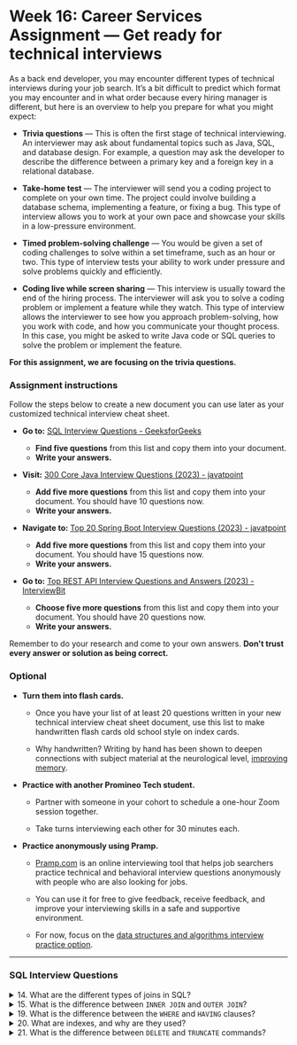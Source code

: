 # Week 16: Career Services Assignment — Get ready for technical interviews

As a back end developer, you may encounter different types of technical interviews during your job search. It’s a bit difficult to predict which format you may encounter and in what order because every hiring manager is different, but here is an overview to help you prepare for what you might expect:

-   **Trivia questions** — This is often the first stage of technical interviewing. An interviewer may ask about fundamental topics such as Java, SQL, and database design. For example, a question may ask the developer to describe the difference between a primary key and a foreign key in a relational database.

-   **Take-home test** — The interviewer will send you a coding project to complete on your own time. The project could involve building a database schema, implementing a feature, or fixing a bug. This type of interview allows you to work at your own pace and showcase your skills in a low-pressure environment.

-   **Timed problem-solving challenge** — You would be given a set of coding challenges to solve within a set timeframe, such as an hour or two. This type of interview tests your ability to work under pressure and solve problems quickly and efficiently.

-   **Coding live while screen sharing** — This interview is usually toward the end of the hiring process. The interviewer will ask you to solve a coding problem or implement a feature while they watch. This type of interview allows the interviewer to see how you approach problem-solving, how you work with code, and how you communicate your thought process. In this case, you might be asked to write Java code or SQL queries to solve the problem or implement the feature.

**For this assignment, we are focusing on the trivia questions.**

### Assignment instructions

Follow the steps below to create a new document you can use later as your customized technical interview cheat sheet.

-   **Go to:** [SQL Interview Questions - GeeksforGeeks](https://www.geeksforgeeks.org/sql-interview-questions/)

    -   **Find five questions** from this list and copy them into your document.
    -   **Write your answers.**

-   **Visit:** [300 Core Java Interview Questions (2023) - javatpoint](https://www.javatpoint.com/corejava-interview-questions)

    -   **Add five more questions** from this list and copy them into your document. You should have 10 questions now.
    -   **Write your answers.**

-   **Navigate to:** [Top 20 Spring Boot Interview Questions (2023) - javatpoint](https://www.javatpoint.com/spring-boot-interview-questions)

    -   **Add five more questions** from this list and copy them into your document. You should have 15 questions now.
    -   **Write your answers.**

-   **Go to:** [Top REST API Interview Questions and Answers (2023) - InterviewBit](https://www.interviewbit.com/rest-api-interview-questions/)
    -   **Choose five more questions** from this list and copy them into your document. You should have 20 questions now.
    -   **Write your answers.**

Remember to do your research and come to your own answers. **Don't trust every answer or solution as being correct.**

### Optional

-   **Turn them into flash cards.**

    -   Once you have your list of at least 20 questions written in your new technical interview cheat sheet document, use this list to make handwritten flash cards old school style on index cards.

    -   Why handwritten? Writing by hand has been shown to deepen connections with subject material at the neurological level, [improving memory](https://www.msudenver.edu/writing-center/faculty-resources/writing-as-a-thinking-tool/).

-   **Practice with another Promineo Tech student.**

    -   Partner with someone in your cohort to schedule a one-hour Zoom session together.

    -   Take turns interviewing each other for 30 minutes each.

-   **Practice anonymously using Pramp.**

    -   [Pramp.com](https://www.pramp.com/faq#/) is an online interviewing tool that helps job searchers practice technical and behavioral interview questions anonymously with people who are also looking for jobs.

    -   You can use it for free to give feedback, receive feedback, and improve your interviewing skills in a safe and supportive environment.

    -   For now, focus on the [data structures and algorithms interview practice option](https://www.pramp.com/dev/uc-data-structures-and-algorithms).

---

### SQL Interview Questions

<details><summary>14. What are the different types of joins in SQL?</summary>
</details>

<details><summary>15. What is the difference between <code>INNER JOIN</code> and <code>OUTER JOIN</code>?</summary>
</details>

<details><summary>19. What is the difference between the <code>WHERE</code> and <code>HAVING</code> clauses?</summary>
</details>

<details><summary>20. What are indexes, and why are they used?</summary>
</details>

<details><summary>21. What is the difference between <code>DELETE</code> and <code>TRUNCATE</code> commands?</summary>
</details>

<!-- ### Core Java Interview Questions -->

<!-- <details><summary></summary>
</details> -->

<!-- <details><summary></summary>
</details> -->

<!-- <details><summary></summary>
</details> -->

<!-- <details><summary></summary>
</details> -->

<!-- <details><summary></summary>
</details> -->

<!-- ### Spring Boot Interview Questions -->

<!-- <details><summary></summary>
</details> -->

<!-- <details><summary></summary>
</details> -->

<!-- <details><summary></summary>
</details> -->

<!-- <details><summary></summary>
</details> -->

<!-- <details><summary></summary>
</details> -->

<!-- ### REST API Interview Questions -->

<!-- <details><summary></summary>
</details> -->

<!-- <details><summary></summary>
</details> -->

<!-- <details><summary></summary>
</details> -->

<!-- <details><summary></summary>
</details> -->

<!-- <details><summary></summary>
</details> -->

